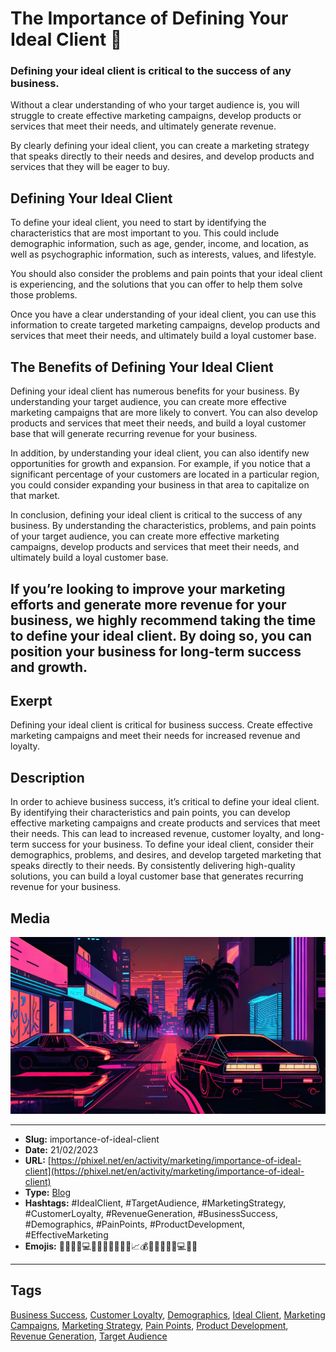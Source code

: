 # The Importance of Defining Your Ideal Client 🤝
### Defining your ideal client is critical to the success of any business.

Without a clear understanding of who your target audience is, you will struggle to create effective marketing campaigns, develop products or services that meet their needs, and ultimately generate revenue.

By clearly defining your ideal client, you can create a marketing strategy that speaks directly to their needs and desires, and develop products and services that they will be eager to buy.

## Defining Your Ideal Client

To define your ideal client, you need to start by identifying the characteristics that are most important to you. This could include demographic information, such as age, gender, income, and location, as well as psychographic information, such as interests, values, and lifestyle.

You should also consider the problems and pain points that your ideal client is experiencing, and the solutions that you can offer to help them solve those problems.

Once you have a clear understanding of your ideal client, you can use this information to create targeted marketing campaigns, develop products and services that meet their needs, and ultimately build a loyal customer base.

## The Benefits of Defining Your Ideal Client

Defining your ideal client has numerous benefits for your business. By understanding your target audience, you can create more effective marketing campaigns that are more likely to convert. You can also develop products and services that meet their needs, and build a loyal customer base that will generate recurring revenue for your business.

In addition, by understanding your ideal client, you can also identify new opportunities for growth and expansion. For example, if you notice that a significant percentage of your customers are located in a particular region, you could consider expanding your business in that area to capitalize on that market.

In conclusion, defining your ideal client is critical to the success of any business. By understanding the characteristics, problems, and pain points of your target audience, you can create more effective marketing campaigns, develop products and services that meet their needs, and ultimately build a loyal customer base.

If you’re looking to improve your marketing efforts and generate more revenue for your business, we highly recommend taking the time to define your ideal client. By doing so, you can position your business for long-term success and growth.
------------
## Exerpt
Defining your ideal client is critical for business success. Create effective marketing campaigns and meet their needs for increased revenue and loyalty.
## Description
In order to achieve business success, it’s critical to define your ideal client. By identifying their characteristics and pain points, you can develop effective marketing campaigns and create products and services that meet their needs. This can lead to increased revenue, customer loyalty, and long-term success for your business. To define your ideal client, consider their demographics, problems, and desires, and develop targeted marketing that speaks directly to their needs. By consistently delivering high-quality solutions, you can build a loyal customer base that generates recurring revenue for your business.
## Media
<img src="media/6a07cb5e/ideal-client.jpg" loading="lazy"><br>

------------
- **Slug:** importance-of-ideal-client
- **Date:** 21/02/2023
- **URL:** [https://phixel.net/en/activity/marketing/importance-of-ideal-client](https://phixel.net/en/activity/marketing/importance-of-ideal-client)
- **Type:** [Blog](#blog)
- **Hashtags:** #IdealClient, #TargetAudience, #MarketingStrategy, #CustomerLoyalty, #RevenueGeneration, #BusinessSuccess, #Demographics, #PainPoints, #ProductDevelopment, #EffectiveMarketing
- **Emojis:** 🤝🤵👥👤💻👔🎁🧾🫵🏻👥💼📈💰🎯👩‍💼🧑‍💼💻🤝🔑

------------
## Tags
[Business Success](#business-success), [Customer Loyalty](#customer-loyalty), [Demographics](#demographics), [Ideal Client](#ideal-client), [Marketing Campaigns](#marketing-campaigns), [Marketing Strategy](#marketing-strategy), [Pain Points](#pain-points), [Product Development](#product-development), [Revenue Generation](#revenue-generation), [Target Audience](#target-audience)
